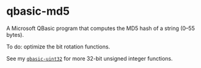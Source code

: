 # qbasic-md5
A Microsoft QBasic program that computes the MD5 hash of a string (0&ndash;55 bytes).

To do: optimize the bit rotation functions.

See my [`qbasic-uint32`](http://github.com/qalle2/qbasic-uint32) for more 32-bit unsigned integer functions.
